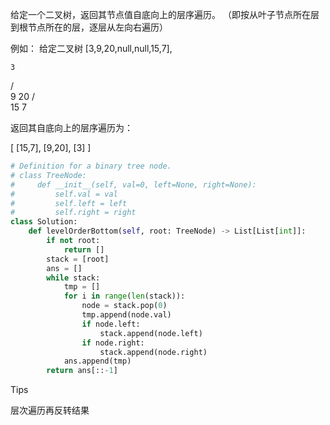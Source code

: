 给定一个二叉树，返回其节点值自底向上的层序遍历。 （即按从叶子节点所在层到根节点所在的层，逐层从左向右遍历）

例如：
给定二叉树 [3,9,20,null,null,15,7],

    3
   / \
  9  20
    /  \
   15   7

返回其自底向上的层序遍历为：

[
  [15,7],
  [9,20],
  [3]
]




```python
# Definition for a binary tree node.
# class TreeNode:
#     def __init__(self, val=0, left=None, right=None):
#         self.val = val
#         self.left = left
#         self.right = right
class Solution:
    def levelOrderBottom(self, root: TreeNode) -> List[List[int]]:
        if not root:
            return []
        stack = [root] 
        ans = [] 
        while stack:
            tmp = [] 
            for i in range(len(stack)):
                node = stack.pop(0)
                tmp.append(node.val)
                if node.left:
                    stack.append(node.left)
                if node.right:
                    stack.append(node.right)
            ans.append(tmp)
        return ans[::-1]
```



Tips

层次遍历再反转结果